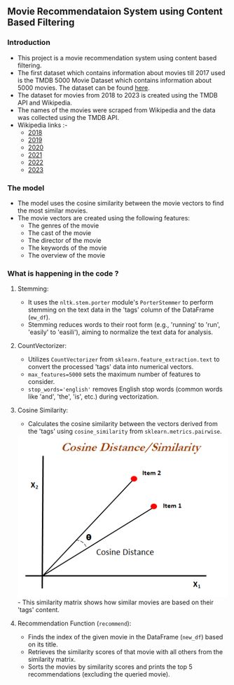 ## Movie Recommendataion System using Content Based Filtering

### Introduction
- This project is a movie recommendation system using content based filtering.
- The first dataset which contains information about movies till 2017 used is the TMDB 5000 Movie Dataset which contains information about 5000 movies. The dataset can be found [here](https://www.kaggle.com/tmdb/tmdb-movie-metadata).
- The dataset for movies from 2018 to 2023 is created using the TMDB API and Wikipedia.
- The names of the movies were scraped from Wikipedia and the data was collected using the TMDB API.
- Wikipedia links :-
    - [2018](https://en.wikipedia.org/wiki/List_of_American_films_of_2018)
    - [2019](https://en.wikipedia.org/wiki/List_of_American_films_of_2019)
    - [2020](https://en.wikipedia.org/wiki/List_of_American_films_of_2020)
    - [2021](https://en.wikipedia.org/wiki/List_of_American_films_of_2021)
    - [2022](https://en.wikipedia.org/wiki/List_of_American_films_of_2022)
    - [2023](https://en.wikipedia.org/wiki/List_of_American_films_of_2023)

### The model
- The model uses the cosine similarity between the movie vectors to find the most similar movies.
- The movie vectors are created using the following features:
    - The genres of the movie
    - The cast of the movie
    - The director of the movie
    - The keywords of the movie
    - The overview of the movie

### What is happening in the code ?
1.  Stemming:
    -   It uses the `nltk.stem.porter` module's `PorterStemmer` to perform stemming on the text data in the 'tags' column of the DataFrame (`ew_df`).
    -   Stemming reduces words to their root form (e.g., 'running' to 'run', 'easily' to 'easili'), aiming to normalize the text data for analysis.

2.  CountVectorizer:
    -   Utilizes `CountVectorizer` from `sklearn.feature_extraction.text` to convert the processed 'tags' data into numerical vectors.
    -   `max_features=5000` sets the maximum number of features to consider.
    -   `stop_words='english'` removes English stop words (common words like 'and', 'the', 'is', etc.) during vectorization.

3.  Cosine Similarity:
    -   Calculates the cosine similarity between the vectors derived from the 'tags' using `cosine_similarity` from `sklearn.metrics.pairwise`.

    <img alt="Cosine Similarity" src ="./screenshots/_1.png"/>
    -   This similarity matrix shows how similar movies are based on their 'tags' content.

4.  Recommendation Function (`recommend`):
    -   Finds the index of the given movie in the DataFrame (`new_df`) based on its title.
    -   Retrieves the similarity scores of that movie with all others from the similarity matrix.
    -   Sorts the movies by similarity scores and prints the top 5 recommendations (excluding the queried movie).

   